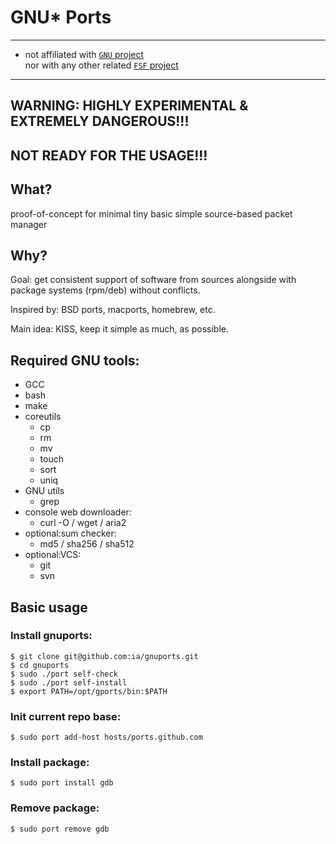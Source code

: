 # GNU* Ports


________
* not affiliated with [`GNU` project](https://www.gnu.org)  
nor with any other related [`FSF` project](https://www.fsf.org)
________


## **WARNING: HIGHLY EXPERIMENTAL & EXTREMELY DANGEROUS!!!**
## **NOT READY FOR THE USAGE!!!**

## What?
proof-of-concept for minimal tiny basic simple source-based packet manager

## Why?
Goal: get consistent support of software from sources alongside with package systems (rpm/deb) without conflicts.

Inspired by: BSD ports, macports, homebrew, etc.

Main idea: KISS, keep it simple as much, as possible.

## Required GNU tools:
 - GCC
 - bash
 - make
 - coreutils
	- cp
	- rm
	- mv
	- touch
	- sort
	- uniq
 - GNU utils
	- grep
 - console web downloader:
	- curl -O / wget / aria2
 - optional:sum checker:
	- md5 / sha256 / sha512
 - optional:VCS:
	- git
	- svn

## Basic usage

### Install gnuports:

	$ git clone git@github.com:ia/gnuports.git
	$ cd gnuports
	$ sudo ./port self-check
	$ sudo ./port self-install
	$ export PATH=/opt/gports/bin:$PATH

### Init current repo base:
	$ sudo port add-host hosts/ports.github.com

### Install package:
	$ sudo port install gdb

### Remove package:
	$ sudo port remove gdb

